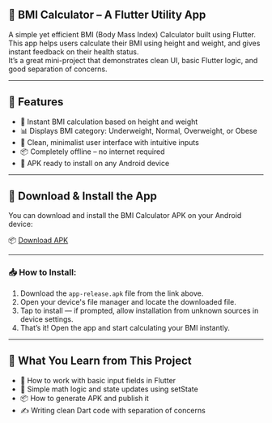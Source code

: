 ## 🧮 BMI Calculator – A Flutter Utility App

A simple yet efficient BMI (Body Mass Index) Calculator built using Flutter.  
This app helps users calculate their BMI using height and weight, and gives instant feedback on their health status.  
It’s a great mini-project that demonstrates clean UI, basic Flutter logic, and good separation of concerns.

---

## 🚀 Features

- 🧠 Instant BMI calculation based on height and weight  
- 📊 Displays BMI category: Underweight, Normal, Overweight, or Obese  
- 🎨 Clean, minimalist user interface with intuitive inputs  
- 📦 Completely offline – no internet required  
- 📱 APK ready to install on any Android device  

---

## 📲 Download & Install the App

You can download and install the BMI Calculator APK on your Android device:

📦 [Download APK](https://github.com/Kanan-saini/BMI_calculator/releases/download/v1.0.0/app-release.apk)

---

### 📥 How to Install:

1. Download the `app-release.apk` file from the link above.
2. Open your device's file manager and locate the downloaded file.
3. Tap to install — if prompted, allow installation from unknown sources in device settings.
4. That’s it! Open the app and start calculating your BMI instantly.

---

## 🧠 What You Learn from This Project

- 📐 How to work with basic input fields in Flutter  
- 🧮 Simple math logic and state updates using setState  
- 📦 How to generate APK and publish it  
- ✍️ Writing clean Dart code with separation of concerns  
